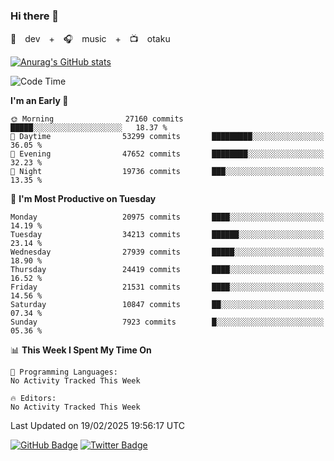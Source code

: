 ### Hi there 👋

🚀　dev　+　🎧　music　+　📺　otaku


[![Anurag's GitHub stats](https://github-readme-stats.vercel.app/api?username=koheitasaka&count_private=true&show_icons=true&theme=monokai)](https://github.com/koheitasaka/github-readme-stats)

<!--START_SECTION:waka-->
![Code Time](http://img.shields.io/badge/Code%20Time-1%2C161%20hrs%2023%20mins-blue)

**I'm an Early 🐤** 

```text
🌞 Morning                27160 commits       █████░░░░░░░░░░░░░░░░░░░░   18.37 % 
🌆 Daytime                53299 commits       █████████░░░░░░░░░░░░░░░░   36.05 % 
🌃 Evening                47652 commits       ████████░░░░░░░░░░░░░░░░░   32.23 % 
🌙 Night                  19736 commits       ███░░░░░░░░░░░░░░░░░░░░░░   13.35 % 
```
📅 **I'm Most Productive on Tuesday** 

```text
Monday                   20975 commits       ████░░░░░░░░░░░░░░░░░░░░░   14.19 % 
Tuesday                  34213 commits       ██████░░░░░░░░░░░░░░░░░░░   23.14 % 
Wednesday                27939 commits       █████░░░░░░░░░░░░░░░░░░░░   18.90 % 
Thursday                 24419 commits       ████░░░░░░░░░░░░░░░░░░░░░   16.52 % 
Friday                   21531 commits       ████░░░░░░░░░░░░░░░░░░░░░   14.56 % 
Saturday                 10847 commits       ██░░░░░░░░░░░░░░░░░░░░░░░   07.34 % 
Sunday                   7923 commits        █░░░░░░░░░░░░░░░░░░░░░░░░   05.36 % 
```


📊 **This Week I Spent My Time On** 

```text
💬 Programming Languages: 
No Activity Tracked This Week

🔥 Editors: 
No Activity Tracked This Week
```


 Last Updated on 19/02/2025 19:56:17 UTC
<!--END_SECTION:waka-->

[![GitHub Badge](https://img.shields.io/badge/GitHub-100000?style=for-the-badge&logo=github&logoColor=white)](https://github.com/koheitasaka)
[![Twitter Badge](https://img.shields.io/badge/Twitter-1DA1F2?style=for-the-badge&logo=twitter&logoColor=white)](https://twitter.com/sleep_asleep_)
